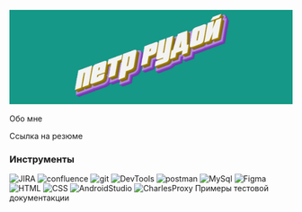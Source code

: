 ![Header](https://github.com/LittleJes/LittleJes/blob/main/assets/download.gif) 

Обо мне

Ссылка на резюме

### Инструменты
![JIRA](https://img.shields.io/badge/JIRA-149887?style=for-the-badge&logo=jira&logoColor=0052cc)
![confluence](https://img.shields.io/badge/confluence-149887?style=for-the-badge&logo=confluence&logoColor=0052cc)
![git](https://img.shields.io/badge/git-149887?style=for-the-badge&logo=git&logoColor=0052cc)
![DevTools](https://img.shields.io/badge/DevTools-149887?style=for-the-badge&logo=googlechrome&logoColor=0052cc)
![postman](https://img.shields.io/badge/postman-149887?style=for-the-badge&logo=postman)
![MySql](https://img.shields.io/badge/MySQL-149887?style=for-the-badge&logo=mysql&logoColor=00618a)
![Figma](https://img.shields.io/badge/Figma-090909?style=for-the-badge&logo=figma&logoColor=7d5fa6)
![HTML](https://img.shields.io/badge/HTML-090909?style=for-the-badge&logo=html&logoColor=7d5fa6)
![CSS](https://img.shields.io/badge/CSS-090909?style=for-the-badge&logo=CSS&logoColor=7d5fa6)
![AndroidStudio](https://img.shields.io/badge/AndroidStudio-090909?style=for-the-badge&logo=androidstudio&logoColor=3ad07d)
![CharlesProxy](https://img.shields.io/badge/CharlesProxy-149887?style=for-the-badge&logo=Charles&logoColor=0052cc)
Примеры тестовой документакции
